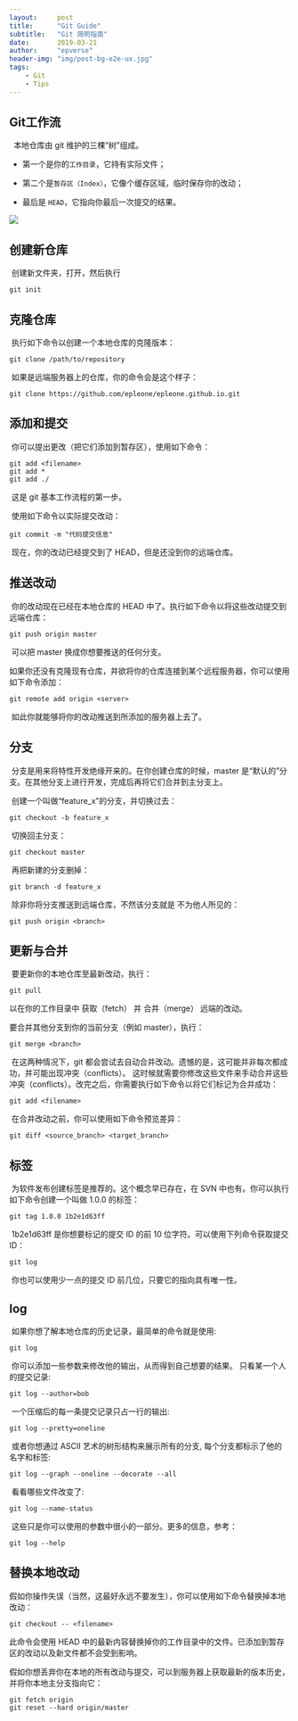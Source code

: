 ```yaml
---
layout:     post
title:      "Git Guide"
subtitle:   "Git 简明指南"
date:       2019-03-21
author:     "epverse"
header-img: "img/post-bg-e2e-ux.jpg"
tags:
    - Git
    - Tips
---
```




## Git工作流

​                                                            ​                                                                                                                                                                                                                                                                                             		     		     		     		     		     		     		     		     		     	     本地仓库由 git 维护的三棵“树”组成。

- 第一个是你的`工作目录`，它持有实际文件；

- 第二个是`暂存区（Index）`，它像个缓存区域，临时保存你的改动；

- 最后是 `HEAD`，它指向你最后一次提交的结果。



![](https://raw.githubusercontent.com/epleone/epleone.github.io/master/img/git_workflow.png) 



## 创建新仓库

​                                                                                                                                                                                                                                                                                                                                                          		     		     		     		     		     		     		     		     		     	     创建新文件夹，打开，然后执行

```shell
git init
```



## 克隆仓库

​                                                                                                                                                                                                                                                                                                                                                          		     		     		     		     		     		     		     		     		     	     执行如下命令以创建一个本地仓库的克隆版本：

```shell
git clone /path/to/repository
```

​                                                                                                                                                                                                                                                                                                                                                          		     		     		     		     		     		     		     		     		     	     如果是远端服务器上的仓库，你的命令会是这个样子：

``` shell
git clone https://github.com/epleone/epleone.github.io.git
```



## 添加和提交

​                                                                                                                                                                                                                                                                                                                                                          		     		     		     		     		     		     		     		     		     	     你可以提出更改（把它们添加到暂存区），使用如下命令：

``` shell
git add <filename>
git add *
git add ./
```

​                                                                                                                                                                                                                                                                                                                                                          		     		     		     		     		     		     		     		     		     	     这是 git 基本工作流程的第一步。



​                                                                                                                                                                                                                                                                                                                                                          		     		     		     		     		     		     		     		     		     	     使用如下命令以实际提交改动：

``` shell
git commit -m "代码提交信息"
```

​                                                                                                                                                                                                                                                                                                                                                          		     		     		     		     		     		     		     		     		     	     现在，你的改动已经提交到了 HEAD，但是还没到你的远端仓库。



## 推送改动

​                                                                                                                                                                                                                                                                                                                                                          		     		     		     		     		     		     		     		     		     	     你的改动现在已经在本地仓库的 HEAD 中了。执行如下命令以将这些改动提交到远端仓库：

``` shell
git push origin master
```

​                                                                                                                                                                                                                                                                                                                                                          		     		     		     		     		     		     		     		     		     	     可以把 master 换成你想要推送的任何分支。

​                                                                                                                                                                                                                                                                                                                                                          		     		     		     		     		     		     		     		     		     	     如果你还没有克隆现有仓库，并欲将你的仓库连接到某个远程服务器，你可以使用如下命令添加：

``` shell
git remote add origin <server>
```

​                                                                                                                                                                                                                                                                                                                                                          		     		     		     		     		     		     		     		     		     	     如此你就能够将你的改动推送到所添加的服务器上去了。



## 分支

​                                                                                                                                                                                                                                                                                                                                                          		     		     		     		     		     		     		     		     		     	     分支是用来将特性开发绝缘开来的。在你创建仓库的时候，master 是“默认的”分支。在其他分支上进行开发，完成后再将它们合并到主分支上。

​                                                                                                                                                                                                                                                                                                                                                          		     		     		     		     		     		     		     		     		     	     创建一个叫做“feature_x”的分支，并切换过去：

``` shell
git checkout -b feature_x
```

​                                                                                                                                                                                                                                                                                                                                                          		     		     		     		     		     		     		     		     		     	     切换回主分支：

```shell
git checkout master
```

​                                                                                                                                                                                                                                                                                                                                                          		     		     		     		     		     		     		     		     		     	     再把新建的分支删掉：

```shell
git branch -d feature_x
```

​                                                                                                                                                                                                                                                                                                                                                          		     		     		     		     		     		     		     		     		     	     除非你将分支推送到远端仓库，不然该分支就是 不为他人所见的：

``` shell
git push origin <branch>
```



## 更新与合并

​                                                                                                                                                                                                                                                                                                                                                          		     		     		     		     		     		     		     		     		     	     要更新你的本地仓库至最新改动，执行：

``` shell
git pull
```

以在你的工作目录中 获取（fetch） 并 合并（merge） 远端的改动。

要合并其他分支到你的当前分支（例如 master），执行：

``` shell
git merge <branch>
```

​                                                                                                                                                                                                                                                                                                                                                          		     		     		     		     		     		     		     		     		     	     在这两种情况下，git 都会尝试去自动合并改动。遗憾的是，这可能并非每次都成功，并可能出现冲突（conflicts）。 这时候就需要你修改这些文件来手动合并这些冲突（conflicts）。改完之后，你需要执行如下命令以将它们标记为合并成功：

``` shell
git add <filename>
```

​                                                                                                                                                                                                                                                                                                                                                          		     		     		     		     		     		     		     		     		     	     在合并改动之前，你可以使用如下命令预览差异：

```shell
git diff <source_branch> <target_branch>
```



## 标签

​                                                                                                                                                                                                                                                                                                                                                          		     		     		     		     		     		     		     		     		     	     为软件发布创建标签是推荐的。这个概念早已存在，在 SVN 中也有。你可以执行如下命令创建一个叫做 1.0.0 的标签：

``` shell
git tag 1.0.0 1b2e1d63ff
```

​                                                                                                                                                                                                                                                                                                                                                          		     		     		     		     		     		     		     		     		     	     1b2e1d63ff 是你想要标记的提交 ID 的前 10 位字符。可以使用下列命令获取提交 ID：

``` shell
git log
```

​                                                                                                                                                                                                                                                                                                                                                          		     		     		     		     		     		     		     		     		     	     你也可以使用少一点的提交 ID 前几位，只要它的指向具有唯一性。



## log

​                                                                                                                                                                                                                                                                                                                                                          		     		     		     		     		     		     		     		     		     	     如果你想了解本地仓库的历史记录，最简单的命令就是使用:

```shell
git log
```

​                                                                                                                                                                                                                                                                                                                                                          		     		     		     		     		     		     		     		     		     	     你可以添加一些参数来修改他的输出，从而得到自己想要的结果。 只看某一个人的提交记录:

```shell
git log --author=bob
```

​                                                                                                                                                                                                                                                                                                                                                          		     		     		     		     		     		     		     		     		     	     一个压缩后的每一条提交记录只占一行的输出:

```shell
git log --pretty=oneline
```

​                                                                                                                                                                                                                                                                                                                                                          		     		     		     		     		     		     		     		     		     	     或者你想通过 ASCII 艺术的树形结构来展示所有的分支, 每个分支都标示了他的名字和标签:

```shell
git log --graph --oneline --decorate --all
```

​                                                                                                                                                                                                                                                                                                                                                          		     		     		     		     		     		     		     		     		     	     看看哪些文件改变了:

```shell
git log --name-status
```

​                                                                                                                                                                                                                                                                                                                                                          		     		     		     		     		     		     		     		     		     	     这些只是你可以使用的参数中很小的一部分。更多的信息，参考：

```shell
git log --help
```



## 替换本地改动

​                                                                                                                                                                                                                                                                                                                                                          		     		     		     		     		     		     		     		     		     	     假如你操作失误（当然，这最好永远不要发生），你可以使用如下命令替换掉本地改动：

```shell
git checkout -- <filename>
```

此命令会使用 HEAD 中的最新内容替换掉你的工作目录中的文件。已添加到暂存区的改动以及新文件都不会受到影响。

假如你想丢弃你在本地的所有改动与提交，可以到服务器上获取最新的版本历史，并将你本地主分支指向它：

```shell
git fetch origin
git reset --hard origin/master
```

